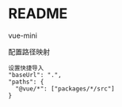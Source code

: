 # README

vue-mini

配置路径映射

```shell
设置快捷导入
"baseUrl": ".",
"paths": {
  "@vue/*": ["packages/*/src"]
}
```
